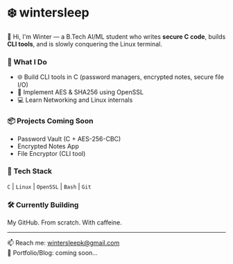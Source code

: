 # ❄️ wintersleep

👋 Hi, I'm Winter — a B.Tech AI/ML student who writes **secure C code**, builds **CLI tools**, and is slowly conquering the Linux terminal.

### 🔧 What I Do
- 🌐 Build CLI tools in C (password managers, encrypted notes, secure file I/O)
- 🔐 Implement AES & SHA256 using OpenSSL
- 💻 Learn Networking and Linux internals

### 📦 Projects Coming Soon
- Password Vault (C + AES-256-CBC)
- Encrypted Notes App
- File Encryptor (CLI tool)

### 🚀 Tech Stack
`C` | `Linux` | `OpenSSL` | `Bash` | `Git`

### 🛠️ Currently Building
My GitHub. From scratch. With caffeine.

---
📫 Reach me: wintersleepk@gmail.com  
🔗 Portfolio/Blog: coming soon...
